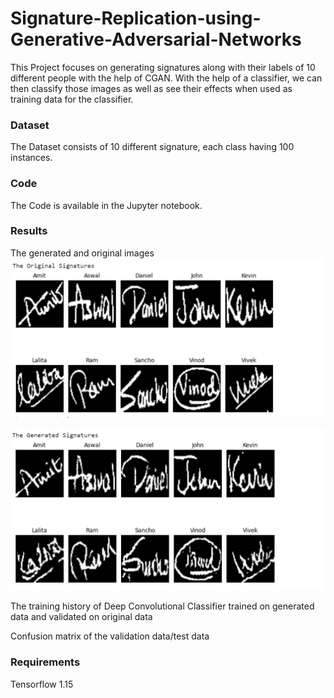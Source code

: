 # Signature-Replication-using-Generative-Adversarial-Networks

This Project focuses on generating signatures along with their labels of 10 different people with the help of CGAN. With the help of a classifier, we can then classify those images as well as see their effects when used as training data for the classifier.

### Dataset
The Dataset consists of 10 different signature, each class having 100 instances.

### Code
The Code is available in the Jupyter notebook.

### Results
The generated and original images
![](Images/Original_Images.PNG)

![](Images/Generated_Images.PNG)

The training history of Deep Convolutional Classifier trained on generated data and validated on original data

Confusion matrix of the validation data/test data

### Requirements
Tensorflow 1.15

